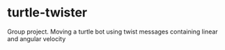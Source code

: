 # turtle-twister

Group project. Moving a turtle bot using twist messages containing linear and angular velocity